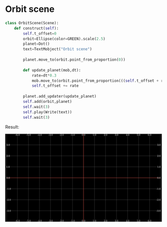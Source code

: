 # Orbit scene

```python
class OrbitScene(Scene):
    def construct(self):
        self.t_offset=0
        orbit=Ellipse(color=GREEN).scale(2.5)
        planet=Dot()
        text=TextMobject("Orbit scene")

        planet.move_to(orbit.point_from_proportion(0))

        def update_planet(mob,dt):
            rate=dt*0.3
            mob.move_to(orbit.point_from_proportion(((self.t_offset + rate))%1))
            self.t_offset += rate

        planet.add_updater(update_planet)
        self.add(orbit,planet)
        self.wait(3)
        self.play(Write(text))
        self.wait(3)
```

Result:

<p align="center"><img src ="/community_examples/new_mobjects/screen_grid/CoordScreen.png" /></p>